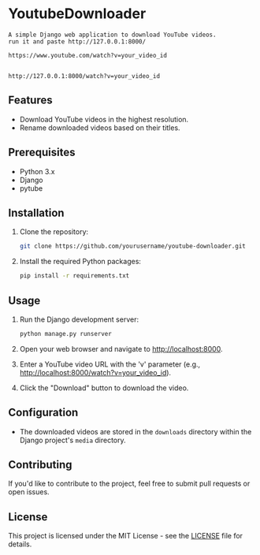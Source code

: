 # YoutubeDownloader

```
A simple Django web application to download YouTube videos.
run it and paste http://127.0.0.1:8000/

https://www.youtube.com/watch?v=your_video_id


http://127.0.0.1:8000/watch?v=your_video_id

```

## Features

- Download YouTube videos in the highest resolution.
- Rename downloaded videos based on their titles.

## Prerequisites

- Python 3.x
- Django
- pytube

## Installation

1. Clone the repository:

    ```bash
    git clone https://github.com/yourusername/youtube-downloader.git
    ```

2. Install the required Python packages:

    ```bash
    pip install -r requirements.txt
    ```

## Usage

1. Run the Django development server:

    ```bash
    python manage.py runserver
    ```

2. Open your web browser and navigate to [http://localhost:8000](http://localhost:8000).

3. Enter a YouTube video URL with the 'v' parameter (e.g., [http://localhost:8000/watch?v=your_video_id](http://localhost:8000/watch?v=your_video_id)).

4. Click the "Download" button to download the video.

## Configuration

- The downloaded videos are stored in the `downloads` directory within the Django project's `media` directory.

## Contributing

If you'd like to contribute to the project, feel free to submit pull requests or open issues.

## License

This project is licensed under the MIT License - see the [LICENSE](LICENSE) file for details.

